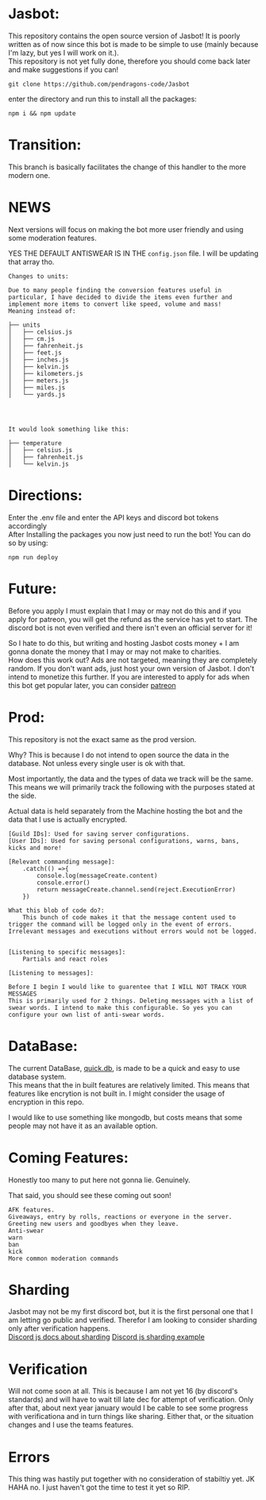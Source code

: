 # Jasbot:

This repository contains the open source version of Jasbot! It is poorly written as of now since this bot is made to be simple to use (mainly because I'm lazy, but yes I will work on it.).		
This repository is not yet fully done, therefore you should come back later and make suggestions if you can!		

```
git clone https://github.com/pendragons-code/Jasbot
```
enter the directory and run this to install all the packages:		
```
npm i && npm update
```

# Transition:
This branch is basically facilitates the change of this handler to the more modern one.

# NEWS
Next versions will focus on making the bot more user friendly and using some moderation features.

YES THE DEFAULT ANTISWEAR IS IN THE `config.json` file. I will be updating that array tho.
```
Changes to units:

Due to many people finding the conversion features useful in particular, I have decided to divide the items even further and implement more items to convert like speed, volume and mass!
Meaning instead of:

├── units
│   ├── celsius.js
│   ├── cm.js
│   ├── fahrenheit.js
│   ├── feet.js
│   ├── inches.js
│   ├── kelvin.js
│   ├── kilometers.js
│   ├── meters.js
│   ├── miles.js
│   └── yards.js




It would look something like this:

├── temperature
│   ├── celsius.js
│   ├── fahrenheit.js
│   └── kelvin.js
```





# Directions:
Enter the .env file and enter the API keys and discord bot tokens accordingly				
After Installing the packages you now just need to run the bot! You can do so by using:			
```
npm run deploy
```

# Future:
Before you apply I must explain that I may or may not do this and if you apply for patreon, you will get the refund as the service has yet to start. The discord bot is not even verified and there isn't even an official server for it!

So I hate to do this, but writing and hosting Jasbot costs money + I am gonna donate the money that I may or may not make to charities.		
How does this work out? Ads are not targeted, meaning they are completely random. If you don't want ads, just host your own version of Jasbot. I don't intend to monetize this further. If you are interested to apply for ads when this bot get popular later, you can consider [patreon](https://www.patreon.com/Pendragonscode/membership)

# Prod:
This repository is not the exact same as the prod version.				

Why? This is because I do not intend to open source the data in the database. Not unless every single user is ok with that.					

Most importantly, the data and the types of data we track will be the same. This means we will primarily track the following with the purposes stated at the side.				

Actual data is held separately from the Machine hosting the bot and the data that I use is actually encrypted.					
```
[Guild IDs]: Used for saving server configurations.
[User IDs]: Used for saving personal configurations, warns, bans, kicks and more!

[Relevant commanding message]: 
	.catch(() =>{
		console.log(messageCreate.content)
		console.error()
		return messageCreate.channel.send(reject.ExecutionError)
	})

What this blob of code do?:
	This bunch of code makes it that the message content used to trigger the command will be logged only in the event of errors. Irrelevant messages and executions without errors would not be logged.


[Listening to specific messages]:
	Partials and react roles

[Listening to messages]:

Before I begin I would like to guarentee that I WILL NOT TRACK YOUR MESSAGES
This is primarily used for 2 things. Deleting messages with a list of swear words. I intend to make this configurable. So yes you can configure your own list of anti-swear words.
```

# DataBase:
The current DataBase, [quick.db](https://github.com/plexidev/quick.db/issues/250), is made to be a quick and easy to use database system.				
This means that the in built features are relatively limited. This means that features like encrytion is not built in. I might consider the usage of encryption in this repo.				

I would like to use something like mongodb, but costs means that some people may not have it as an available option.			

# Coming Features:
Honestly too many to put here not gonna lie. Genuinely.					

That said, you should see these coming out soon!			

```
AFK features.
Giveaways, entry by rolls, reactions or everyone in the server.
Greeting new users and goodbyes when they leave.
Anti-swear
warn
ban
kick
More common moderation commands
```

# Sharding
Jasbot may not be my first discord bot, but it is the first personal one that I am letting go public and verified. Therefor I am looking to consider sharding only after verification happens.		
[Discord js docs about sharding](https://discordjs.guide/sharding/#when-to-shard)
[Discord js sharding example](https://github.com/discordjs/guide/tree/main/code-samples/sharding/getting-started)

# Verification
Will not come soon at all. This is because I am not yet 16 (by discord's standards) and will have to wait till late dec for attempt of verification.
Only after that, about next year january would I be cable to see some progress with verificationa and in turn things like sharing. Either that, or the situation changes and I use the teams features.

# Errors
This thing was hastily put together with no consideration of stabiltiy yet. JK HAHA no. I just haven't got the time to test it yet so RIP.
